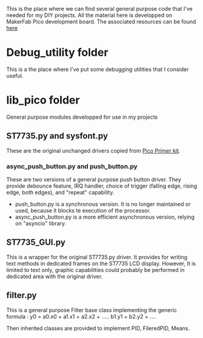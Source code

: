 This is the place where we can find several general purpose code that I've needed for my DIY projects.
All the material here is developped on MakerFab Pico development board.
The associated resources can be found [here](https://github.com/Makerfabs/Pico_Primer_Kit.git)

# Debug_utility folder
This is a the place where I've put some debugging utilities that I consider useful.

# lib_pico folder
General purpose modules developped for use in my projects

## ST7735.py and sysfont.py
These are the original unchanged drivers copied from [Pico Primer kit](https://github.com/Makerfabs/Pico_Primer_Kit/tree/main/example/lib).

### async_push_button.py and push_button.py
These are two versions of a general purpose push button driver. 
They provide debounce feature, IRQ handler, choice of trigger (falling edge, rising edge, both edges), and "repeat" capability.
- push_button.py is a synchronous version. It is no longer maintained or used, because it blocks te execution of the processor.
- async_push_button.py is a more efficient asynchronous version, relying on "asyncio" library.

## ST7735_GUI.py 
This is a wrapper for the original ST7735.py driver. 
It provides for writing text methods in dedicated frames on the ST7735 LCD display. 
However, It is limited to text only, graphic capabilities could probably be performed in dedicated area with the original driver.

## filter.py
This is a general purpose Filter base class implementing the generic formula : y0 = a0.x0 + a1.x1 + a2.x2 + ..... b1.y1 + b2.y2 + ....

Then inherited classes are provided to implement PID, FileredPID, Means.
